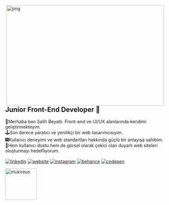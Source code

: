 <img align="right" alt="png" src="https://salihbeyatli.com/undraw/undraw_programming_re_kg9v.svg" width="500" height="320" />

## Junior Front-End Developer 🚀

👋Merhaba ben Salih Beyatlı. Front-end ve UI/UX alanlarında kendimi geliştirmekteyim.<br>
🕹Son derece yaratıcı ve yenilikçi bir web tasarımcısıyım.<br>
🎆Kullanıcı deneyimi ve web standartları hakkında güçlü bir anlayışa sahibim.<br>
👾Hem kullanıcı dostu hem de görsel olarak çekici olan duyarlı web siteleri oluşturmayı hedefliyorum.<br>
<br>
[![linkedin](https://img.shields.io/badge/Linkedin-3f3d56?style=for-the-badge&logo=Linkedin&logoColor=f9a826)](https://www.linkedin.com/in/salihbeyatl%C4%B1/)
[![website](https://img.shields.io/badge/Website-3f3d56?style=for-the-badge&logo=about.me&logoColor=f9a826)](https://www.salihbeyatli.com)
[![instagram](https://img.shields.io/badge/İnstagram-3f3d56?style=for-the-badge&logo=instagram&logoColor=f9a826)](https://www.instagram.com/slh.bytl/)
[![behance](https://img.shields.io/badge/Behance-3f3d56?style=for-the-badge&logo=behance&logoColor=f9a826)](https://www.behance.net/salihbeyatli)
[![codepen](https://img.shields.io/badge/CodePen-3f3d56?style=for-the-badge&logo=codepen&logoColor=f9a826)](https://codepen.io/slhbytl)

<!--<img height="180em" align="center" src="https://github-readme-stats.vercel.app/api?username=salihbeyatli&show_icons=true&locale=en&theme=algolia&include_all_commits=true&count_private=true" alt="mukireus"/>
-->
  <img height="100em" align="center" src="https://github-readme-stats.vercel.app/api/top-langs?username=salihbeyatli&show_icons=true&locale=en&layout=compact&langs_count=8&theme=algolia" alt="mukireus"/>



<!--
**salihbeyatli/salihbeyatli** is a ✨ _special_ ✨ repository because its `README.md` (this file) appears on your GitHub profile.
-->


